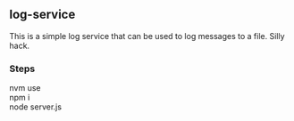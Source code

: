 ## log-service

This is a simple log service that can be used to log messages to a file.
Silly hack. 

### Steps
nvm use    
npm i    
node server.js    
